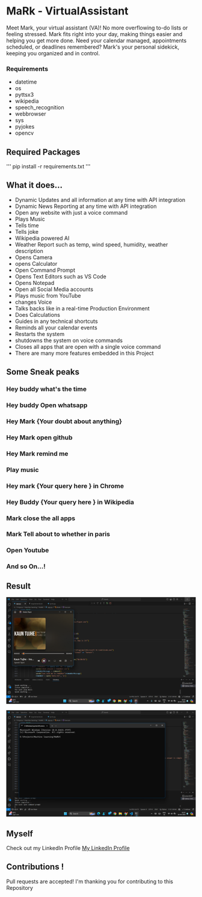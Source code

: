 # MaRk - VirtualAssistant
Meet Mark, your virtual assistant (VA)! No more overflowing to-do lists or feeling stressed. Mark fits right into your day, making things easier and helping you get more done. Need your calendar managed, appointments scheduled, or deadlines remembered? Mark's your personal sidekick, keeping you organized and in control.


### Requirements
* datetime
* os
* pyttsx3
* wikipedia
* speech_recognition
* webbrowser
* sys
* pyjokes
* opencv

## Required Packages
'''
pip install -r requirements.txt
'''

## What it does...

* Dynamic Updates and all information at any time with API integration
* Dynamic News Reporting at any time with API integration
* Open any website with just a voice command
* Plays Music
* Tells time
* Tells joke
* Wikipedia powered AI
* Weather Report such as temp, wind speed, humidity, weather description
* Opens Camera
* opens Calculator
* Open Command Prompt
* Opens Text Editors such as VS Code
* Opens Notepad
* Open all Social Media accounts
* Plays music from YouTube
* changes Voice
* Talks backs like in  a real-time Production Environment
* Does Calculations
* Guides in any technical shortcuts
* Reminds all your calendar events
* Restarts the system
* shutdowns the system on voice commands
* Closes all apps that are open with a single voice command
* There are many more features embedded in this Project

## Some Sneak peaks

### Hey buddy what's the time
### Hey buddy Open whatsapp
### Hey Mark {Your doubt about anything}
### Hey Mark open github
### Hey Mark remind me 
### Play music
### Hey mark {Your query here } in Chrome
### Hey Buddy {Your query here } in Wikipedia
### Mark close the all apps
### Mark Tell about to whether in paris
### Open Youtube
### And so On...!

## Result
![Playing songs](https://github.com/Srinadhch07/MaRk---VirtualAssistant/blob/f7a3c98553dff592d65f92a700c7e879a74723f8/images/Screenshot%202024-06-20%20022151.png)

![Opening Command prompt](https://github.com/Srinadhch07/MaRk---VirtualAssistant/blob/f7a3c98553dff592d65f92a700c7e879a74723f8/images/Screenshot%202024-06-20%20022509.png)


## Myself

Check out my LinkedIn Profile [My LinkedIn Profile](https://linkedin.com/in/srinadh-chintakindi-887550232/)

## Contributions !

Pull requests are accepted! I'm thanking you for contributing to this Repository
  
